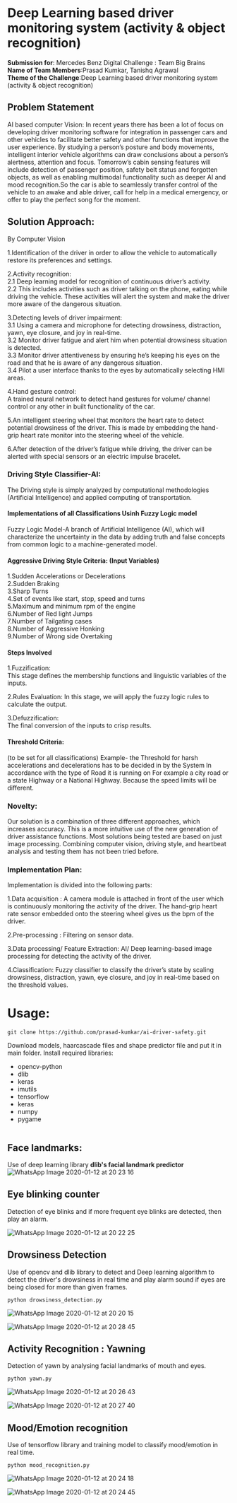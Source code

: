 # Deep Learning based driver monitoring system (activity & object recognition)
**Submission for**: Mercedes Benz Digital Challenge : Team Big Brains</br>
**Name of Team Members**:Prasad Kumkar, Tanishq Agrawal </br>
**Theme of the Challenge**:Deep Learning based driver monitoring system (activity & object recognition) </br>
## Problem Statement
AI based computer Vision:
In recent years there has been a lot of focus on developing driver monitoring software for integration in passenger cars and other vehicles to facilitate better safety and other functions that improve the user experience. By studying a person’s posture and body movements, intelligent interior vehicle algorithms can draw conclusions about a person’s alertness, attention and focus. Tomorrow’s cabin sensing features will include detection of passenger position, safety belt status and forgotten objects, as well as enabling multimodal functionality such as deeper AI and mood recognition.So the car is able to seamlessly transfer control of the vehicle to an awake and able driver, call for help in a medical emergency, or offer to play the perfect song for the moment. </br>

## Solution Approach:
By Computer Vision</br>

1.Identification of the driver in order to allow the vehicle to automatically restore its preferences and settings.  </br>                           

2.Activity recognition: </br>
   2.1 Deep learning model for recognition of continuous driver’s activity. </br>
   2.2 This includes activities such as driver talking on the phone, eating while driving the vehicle.  These activities will alert the system and make the driver more aware of the dangerous situation. </br>

3.Detecting levels of driver impairment: </br>
  3.1 Using a camera and microphone for detecting drowsiness, distraction, yawn, eye closure, and joy in real-time. </br>
  3.2 Monitor driver fatigue and alert him when potential drowsiness situation is detected. </br>
  3.3 Monitor driver attentiveness by ensuring he’s keeping his eyes on the road and that he is aware of any dangerous situation. </br>
  3.4 Pilot a user interface thanks to the eyes by automatically selecting HMI areas. </br>

4.Hand gesture control: </br>
    A trained neural network to detect hand gestures for volume/ channel control or any other in built functionality of the car. </br>

5.An intelligent steering wheel that monitors the heart rate to detect potential drowsiness of the driver. This is made by embedding the hand-grip heart rate monitor into the steering wheel of the vehicle. </br>

6.After detection of the driver’s fatigue while driving, the driver can be alerted with special sensors or an electric impulse bracelet. </br>

### Driving Style Classifier-AI:
The Driving style is simply analyzed by computational methodologies (Artificial Intelligence) and applied computing of transportation. </br>

#### Implementations of all Classifications Usinh Fuzzy Logic model
Fuzzy Logic Model-A branch of Artificial Intelligence (AI), which will characterize the uncertainty in the data by adding truth and false concepts from common logic to a machine-generated model. </br>

#### Aggressive Driving Style Criteria: (Input Variables)

1.Sudden Accelerations or Decelerations </br>
2.Sudden Braking </br>
3.Sharp Turns </br>
4.Set of events like start, stop, speed and turns </br>
5.Maximum and minimum rpm of the engine  </br>
6.Number of Red light Jumps</br>
7.Number of Tailgating cases</br>
8.Number of Aggressive Honking </br>
9.Number of Wrong side Overtaking  </br>

#### Steps Involved
1.Fuzzification: </br>
    This stage defines the membership functions and linguistic variables of the inputs.

2.Rules Evaluation: 
    In this stage, we will apply the fuzzy logic rules to calculate the output. </br>

3.Defuzzification:  
   The final conversion of the inputs to crisp results. </br>

#### Threshold Criteria:
(to be set for all classifications)
Example- the Threshold for harsh accelerations and decelerations has to be decided in by the System In accordance with the type of Road it is running on For example a city road or a state Highway or a National Highway. Because the speed limits will be different. </br>

### Novelty:
Our solution is a combination of three different approaches, which increases accuracy. This is a more intuitive use of the new generation of driver assistance functions. 
Most solutions being tested are based on just image processing. Combining computer vision, driving style, and heartbeat analysis and testing them has not been tried before. 
 </br>

### Implementation Plan:
Implementation is divided into the following parts: </br>

1.Data acquisition :
A camera module is attached in front of the user which is continuously monitoring the activity of the driver. The hand-grip heart rate sensor embedded onto the steering wheel gives us the bpm of the driver. </br>

2.Pre-processing :
Filtering on sensor data. </br>

3.Data processing/ Feature Extraction:
AI/ Deep learning-based image processing for detecting the activity of the driver. </br>

4.Classification:
Fuzzy classifier to classify the driver’s state by scaling drowsiness, distraction, yawn, eye closure, and joy in real-time based on the threshold values. </br>

# Usage:
```
git clone https://github.com/prasad-kumkar/ai-driver-safety.git
```
Download models, haarcascade files and shape predictor file and put it in main folder.
Install required libraries:
- opencv-python
- dlib 
- keras
- imutils
- tensorflow
- keras 
- numpy
- pygame
``` pip install opencv-python dlib keras imutils numpy pygame
```
## Face landmarks:
Use of deep learning library **dlib's facial landmark predictor**
![WhatsApp Image 2020-01-12 at 20 23 16](https://user-images.githubusercontent.com/6639329/72222451-ce3bb580-358a-11ea-8211-3e8fbb8c4209.jpeg)


## Eye blinking counter
Detection of eye blinks and if more frequent eye blinks are detected, then play an alarm.

![WhatsApp Image 2020-01-12 at 20 22 25](https://user-images.githubusercontent.com/6639329/72222428-96cd0900-358a-11ea-9737-4edba38e4258.jpeg)


## Drowsiness Detection
Use of opencv and dlib library to detect and 
Deep learning algorithm to detect the driver's drowsiness in real time and play alarm sound if eyes are being closed for more than given frames.
```
python drowsiness_detection.py
```
![WhatsApp Image 2020-01-12 at 20 20 15](https://user-images.githubusercontent.com/6639329/72222060-b3ffd880-3586-11ea-93c0-ca9426d26e80.jpeg)

![WhatsApp Image 2020-01-12 at 20 28 45](https://user-images.githubusercontent.com/6639329/72222394-3938bc80-358a-11ea-9ef9-475411b69c47.jpeg)

## Activity Recognition : Yawning
Detection of yawn by analysing facial landmarks of mouth and eyes.
```
python yawn.py
```
![WhatsApp Image 2020-01-12 at 20 26 43](https://user-images.githubusercontent.com/6639329/72222408-4f467d00-358a-11ea-99c9-237b0721bcfe.jpeg)

![WhatsApp Image 2020-01-12 at 20 27 40](https://user-images.githubusercontent.com/6639329/72222409-57062180-358a-11ea-9d9a-42e920dbf805.jpeg)

## Mood/Emotion recognition
Use of tensorflow library and training model to classify mood/emotion in real time.
```
python mood_recognition.py
```
![WhatsApp Image 2020-01-12 at 20 24 18](https://user-images.githubusercontent.com/6639329/72222368-f2e35d80-3589-11ea-9958-5f71e2bd6bb0.jpeg)

![WhatsApp Image 2020-01-12 at 20 24 45](https://user-images.githubusercontent.com/6639329/72222381-11495900-358a-11ea-8b1b-c82f9426d08e.jpeg)









